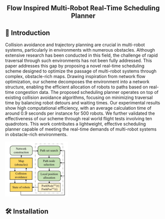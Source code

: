 <div align="center">
<h2>Flow Inspired Multi-Robot Real-Time Scheduling Planner</h2>
</div>

## 📜 Introduction

Collision avoidance and trajectory planning are crucial in multi-robot systems, particularly in environments with numerous obstacles. Although extensive research has been conducted in this field, the challenge of rapid traversal through such environments has not been fully addressed. 
This paper addresses this gap by proposing a novel real-time scheduling scheme designed to optimize the passage of multi-robot systems through complex, obstacle-rich maps. Drawing inspiration from network flow optimization, our scheme decomposes the environment into a network structure, enabling the efficient allocation of robots to paths based on real-time congestion data. The proposed scheduling planner operates on top of existing collision avoidance algorithms, focusing on minimizing traversal time by balancing robot detours and waiting times. 
Our experimental results show high computational efficiency, with an average calculation time of around 0.9 seconds per instance for 500 robots.
We further validated the effectiveness of our scheme through real world flight tests involving ten quadrotors.
This work contributes a lightweight, effective scheduling planner capable of meeting the real-time demands of multi-robot systems in obstacle-rich environments.

<div align=left><img src="imgs/system.jpg" height=40% width=40% ></div>


## 🛠️ Installation